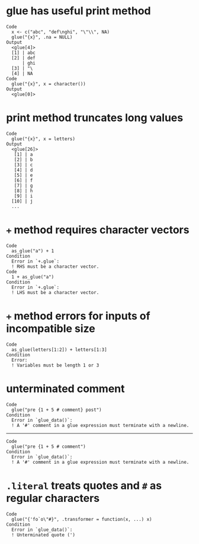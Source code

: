 # glue has useful print method

    Code
      x <- c("abc", "def\nghi", "\"\\", NA)
      glue("{x}", .na = NULL)
    Output
      <glue[4]>
      [1] | abc
      [2] | def
          | ghi
      [3] | "\
      [4] | NA
    Code
      glue("{x}", x = character())
    Output
      <glue[0]>

# print method truncates long values

    Code
      glue("{x}", x = letters)
    Output
      <glue[26]>
       [1] | a
       [2] | b
       [3] | c
       [4] | d
       [5] | e
       [6] | f
       [7] | g
       [8] | h
       [9] | i
      [10] | j
      ...

# `+` method requires character vectors

    Code
      as_glue("a") + 1
    Condition
      Error in `+.glue`:
      ! RHS must be a character vector.
    Code
      1 + as_glue("a")
    Condition
      Error in `+.glue`:
      ! LHS must be a character vector.

# `+` method errors for inputs of incompatible size

    Code
      as_glue(letters[1:2]) + letters[1:3]
    Condition
      Error:
      ! Variables must be length 1 or 3

# unterminated comment

    Code
      glue("pre {1 + 5 # comment} post")
    Condition
      Error in `glue_data()`:
      ! A '#' comment in a glue expression must terminate with a newline.

---

    Code
      glue("pre {1 + 5 # comment")
    Condition
      Error in `glue_data()`:
      ! A '#' comment in a glue expression must terminate with a newline.

# `.literal` treats quotes and `#` as regular characters

    Code
      glue("{'fo`o\"#}", .transformer = function(x, ...) x)
    Condition
      Error in `glue_data()`:
      ! Unterminated quote (')

